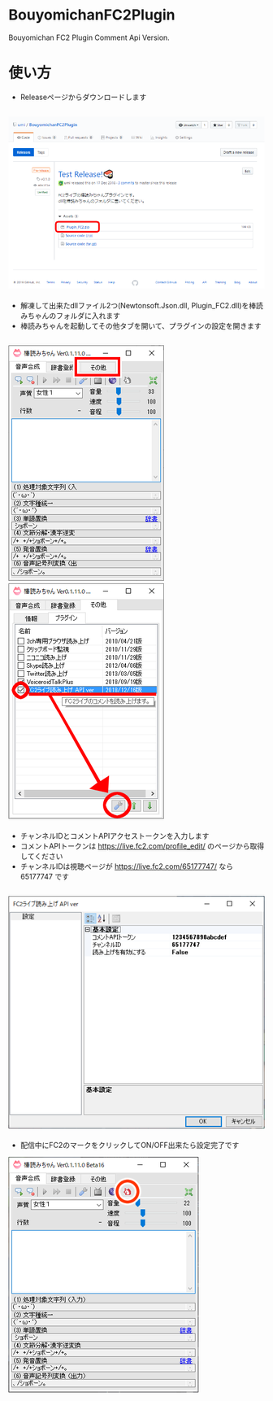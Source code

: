 # BouyomichanFC2Plugin
Bouyomichan FC2 Plugin Comment Api Version.

# 使い方
* Releaseページからダウンロードします

![ダウンロード](https://github.com/umi/BouyomichanFC2Plugin/blob/images/release.png "ダウンロード")
---

* 解凍して出来たdllファイル2つ(Newtonsoft.Json.dll, Plugin_FC2.dll)を棒読みちゃんのフォルダに入れます
* 棒読みちゃんを起動してその他タブを開いて、プラグインの設定を開きます

![その他タブ](https://github.com/umi/BouyomichanFC2Plugin/blob/images/othertab.png "その他タブ")
![プラグイン](https://github.com/umi/BouyomichanFC2Plugin/blob/images/plugins.png "プラグイン")
---

* チャンネルIDとコメントAPIアクセストークンを入力します
* コメントAPIトークンは https://live.fc2.com/profile_edit/ のページから取得してください
* チャンネルIDは視聴ページが https://live.fc2.com/65177747/ なら 65177747 です

![設定](https://github.com/umi/BouyomichanFC2Plugin/blob/images/settings.png "設定")
---

* 配信中にFC2のマークをクリックしてON/OFF出来たら設定完了です

![棒読みちゃん](https://github.com/umi/BouyomichanFC2Plugin/blob/images/bouyomi.png "棒読みちゃん")

